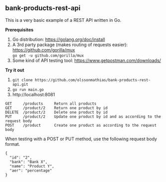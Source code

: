 bank-products-rest-api
----------------------

This is a very basic example of a REST API written in Go.

**Prerequisites**

1. Go distribution: https://golang.org/doc/install
2. A 3rd party package (makes routing of requests easier): https://github.com/gorilla/mux  
`go get -u github.com/gorilla/mux`
3. Some kind of API testing tool: https://www.getpostman.com/downloads/

**Try it out**

1. `git clone https://github.com/olssonmathias/bank-products-rest-api.git`
2. `go run main.go`
3. http://localhost:8081

```
GET     /products     Return all products  
GET     /product/2    Return one product by id  
DELETE  /product/2    Delete one product by id  
PUT     /product/2    Update one product by id and as according to the request body  
POST    /product      Create one product as according to the request body  
```

When testing with a POST or PUT method, use the following request body format.

```
{
  "id": "2",
  "bank": "Bank X",
  "name": "Product Y",
  "aer": "percentage"
}
```
